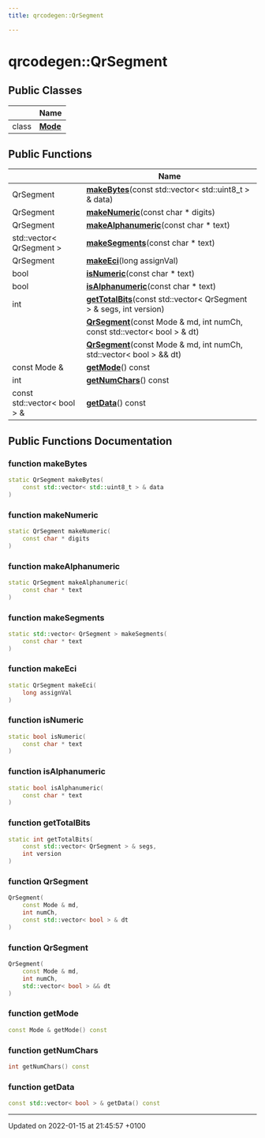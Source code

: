 ```yaml
---
title: qrcodegen::QrSegment

---
```


# qrcodegen::QrSegment





## Public Classes

|                | Name           |
| -------------- | -------------- |
| class | **[Mode](/Classes/classqrcodegen_1_1_qr_segment_1_1_mode.md)**  |

## Public Functions

|                | Name           |
| -------------- | -------------- |
| QrSegment | **[makeBytes](/Classes/classqrcodegen_1_1_qr_segment.md#function-makebytes)**(const std::vector< std::uint8_t > & data) |
| QrSegment | **[makeNumeric](/Classes/classqrcodegen_1_1_qr_segment.md#function-makenumeric)**(const char * digits) |
| QrSegment | **[makeAlphanumeric](/Classes/classqrcodegen_1_1_qr_segment.md#function-makealphanumeric)**(const char * text) |
| std::vector< QrSegment > | **[makeSegments](/Classes/classqrcodegen_1_1_qr_segment.md#function-makesegments)**(const char * text) |
| QrSegment | **[makeEci](/Classes/classqrcodegen_1_1_qr_segment.md#function-makeeci)**(long assignVal) |
| bool | **[isNumeric](/Classes/classqrcodegen_1_1_qr_segment.md#function-isnumeric)**(const char * text) |
| bool | **[isAlphanumeric](/Classes/classqrcodegen_1_1_qr_segment.md#function-isalphanumeric)**(const char * text) |
| int | **[getTotalBits](/Classes/classqrcodegen_1_1_qr_segment.md#function-gettotalbits)**(const std::vector< QrSegment > & segs, int version) |
| | **[QrSegment](/Classes/classqrcodegen_1_1_qr_segment.md#function-qrsegment)**(const Mode & md, int numCh, const std::vector< bool > & dt) |
| | **[QrSegment](/Classes/classqrcodegen_1_1_qr_segment.md#function-qrsegment)**(const Mode & md, int numCh, std::vector< bool > && dt) |
| const Mode & | **[getMode](/Classes/classqrcodegen_1_1_qr_segment.md#function-getmode)**() const |
| int | **[getNumChars](/Classes/classqrcodegen_1_1_qr_segment.md#function-getnumchars)**() const |
| const std::vector< bool > & | **[getData](/Classes/classqrcodegen_1_1_qr_segment.md#function-getdata)**() const |

## Public Functions Documentation

### function makeBytes

```cpp
static QrSegment makeBytes(
    const std::vector< std::uint8_t > & data
)
```


### function makeNumeric

```cpp
static QrSegment makeNumeric(
    const char * digits
)
```


### function makeAlphanumeric

```cpp
static QrSegment makeAlphanumeric(
    const char * text
)
```


### function makeSegments

```cpp
static std::vector< QrSegment > makeSegments(
    const char * text
)
```


### function makeEci

```cpp
static QrSegment makeEci(
    long assignVal
)
```


### function isNumeric

```cpp
static bool isNumeric(
    const char * text
)
```


### function isAlphanumeric

```cpp
static bool isAlphanumeric(
    const char * text
)
```


### function getTotalBits

```cpp
static int getTotalBits(
    const std::vector< QrSegment > & segs,
    int version
)
```


### function QrSegment

```cpp
QrSegment(
    const Mode & md,
    int numCh,
    const std::vector< bool > & dt
)
```


### function QrSegment

```cpp
QrSegment(
    const Mode & md,
    int numCh,
    std::vector< bool > && dt
)
```


### function getMode

```cpp
const Mode & getMode() const
```


### function getNumChars

```cpp
int getNumChars() const
```


### function getData

```cpp
const std::vector< bool > & getData() const
```


-------------------------------

Updated on 2022-01-15 at 21:45:57 +0100